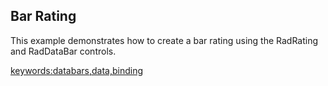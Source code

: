 ## Bar Rating ##
This example demonstrates how to create a bar rating using the RadRating and RadDataBar controls.

<keywords:databars,data,binding>
